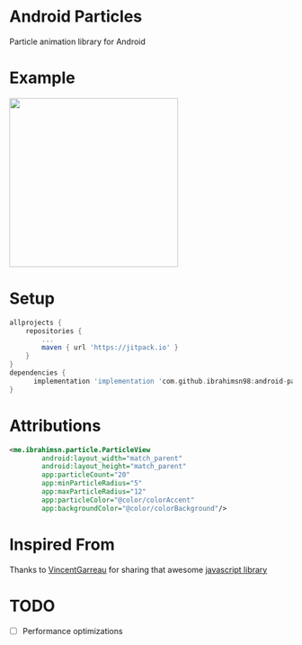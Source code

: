 # Android Particles
Particle animation library for Android


# Example
<img width="300" src="https://github.com/ibrahimsn98/android-particles/blob/master/art/particle.gif"/>



# Setup
```gradle
allprojects {
    repositories {
        ...
        maven { url 'https://jitpack.io' }
    }
}
dependencies {
      implementation 'implementation 'com.github.ibrahimsn98:android-particles:1.2'
}
```

# Attributions
```xml
<me.ibrahimsn.particle.ParticleView
        android:layout_width="match_parent"
        android:layout_height="match_parent"
        app:particleCount="20"
        app:minParticleRadius="5"
        app:maxParticleRadius="12"
        app:particleColor="@color/colorAccent"
        app:backgroundColor="@color/colorBackground"/>
```

# Inspired From
Thanks to [VincentGarreau](https://github.com/VincentGarreau) for sharing that awesome [javascript library](https://github.com/VincentGarreau/particles.js)

# TODO
- [ ] Performance optimizations
